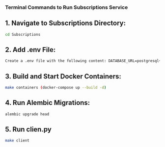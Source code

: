 ### Terminal Commands to Run Subscriptions Service

## 1. Navigate to Subscriptions Directory:
```bash
cd Subscriptions
```

## 2. Add .env File:
```bash
Create a .env file with the following content: DATABASE_URL=postgresql+asyncpg://maxim:my_secret_password@postgresql_service:5432/grpc_database_max
```

## 3. Build and Start Docker Containers:
```bash
make containers (docker-compose up --build -d)
```

## 4. Run Alembic Migrations:
```bash
alembic upgrade head
```

## 5. Run clien.py
```bash
make client
```